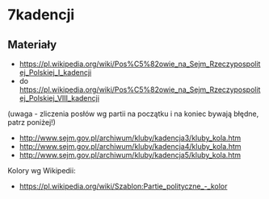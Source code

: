 # 7kadencji

## Materiały

* https://pl.wikipedia.org/wiki/Pos%C5%82owie_na_Sejm_Rzeczypospolitej_Polskiej_I_kadencji
* do https://pl.wikipedia.org/wiki/Pos%C5%82owie_na_Sejm_Rzeczypospolitej_Polskiej_VIII_kadencji

(uwaga - zliczenia posłów wg partii na początku i na koniec bywają błędne, patrz poniżej!)

* http://www.sejm.gov.pl/archiwum/kluby/kadencja3/kluby_kola.htm
* http://www.sejm.gov.pl/archiwum/kluby/kadencja4/kluby_kola.htm
* http://www.sejm.gov.pl/archiwum/kluby/kadencja5/kluby_kola.htm

Kolory wg Wikipedii:

* https://pl.wikipedia.org/wiki/Szablon:Partie_polityczne_-_kolor
